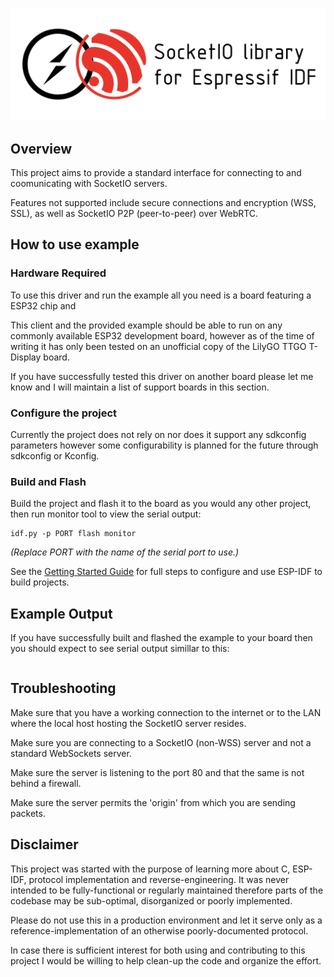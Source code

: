 ![Project banner](assets/socketio-esp-idf-banner.png)

## Overview

This project aims to provide a standard interface for connecting to and coomunicating with SocketIO servers.

Features not supported include secure connections and encryption (WSS, SSL), as well as SocketIO P2P (peer-to-peer)
over WebRTC.

## How to use example

### Hardware Required

To use this driver and run the example all you need is a board featuring a ESP32 chip and 

This client and the provided example should be able to run on any commonly available ESP32 development board, however 
as of the time of writing it has only been tested on an unofficial copy of the LilyGO TTGO T-Display board.

If you have successfully tested this driver on another board please let me know and I will maintain a list of support
boards in this section.

### Configure the project

Currently the project does not rely on nor does it support any sdkconfig parameters however some configurability is planned for the future
through sdkconfig or Kconfig.

### Build and Flash

Build the project and flash it to the board as you would any other project, then run monitor tool to view the serial output:

```
idf.py -p PORT flash monitor
```

_(Replace PORT with the name of the serial port to use.)_

See the [Getting Started Guide](https://docs.espressif.com/projects/esp-idf/en/v4.3.1/esp32/get-started/index.html) for full steps to configure and use ESP-IDF to build projects.

## Example Output

If you have successfully built and flashed the example to your board then you should expect to see serial output simillar to this:

```

```

## Troubleshooting

Make sure that you have a working connection to the internet or to the LAN where the local host hosting the SocketIO server resides.

Make sure you are connecting to a SocketIO (non-WSS) server and not a standard WebSockets server.

Make sure the server is listening to the port 80 and that the same is not behind a firewall.

Make sure the server permits the 'origin' from which you are sending packets.

## Disclaimer

This project was started with the purpose of learning more about C, ESP-IDF, protocol implementation and reverse-engineering. It was never
intended to be fully-functional or regularly maintained therefore parts of the codebase may be sub-optimal, disorganized or poorly implemented.

Please do not use this in a production environment and let it serve only as a reference-implementation of an otherwise poorly-documented protocol.

In case there is sufficient interest for both using and contributing to this project I would be willing to help clean-up the code and organize the effort.